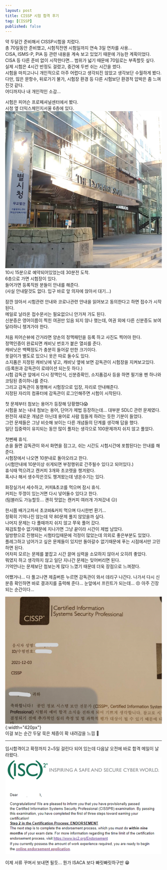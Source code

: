 ```yaml
---
layout: post
title: CISSP 시험 합격 후기
tag: [CISSP]
published: false
---
```



약 두달간 준비해서 CISSP시험을 치렀다.  
총 70일동안 준비했고, 시험직전엔 시험일까지 연속 3일 연차를 사용...  
CISA, ISMS-P, PIA 등 관련 내용을 계속 보고 있었기 때문에 가능한 계획이었다.  
CISA 등 다른 준비 없이 시작한다면... 범위가 넓기 때문에 70일로는 부족할듯 싶다.  
실제 시험은 4시간 반정도 걸렸고, 중간에 두번 쉬는 시간을 썼다.  
시험을 마치고나니 개인적으로 아주 어렵다고 생각되진 않았고 생각보단 수월하게 봤다.  
다만, 많은 문항수, 뒤로가기 불가, 시험장 환경 등 다른 시험보단 환경적 압박은 좀 느껴진것 같다.  
어디까지나 내 개인적인 소감...  

시험은 피어슨 프로페셔널센터에서 봤다.   
시청 옆 더익스체인지서울 6층에 있다.  
![](../../img/2021-12-04-CISSP%20examination%20review/2.jpg)  
10시 15분으로 예약되어있었는데 30분전 도착.  
6층으로 가면 시험장이 있다.  
들어가면 등록직원 분들이 안내를 해준다.  
(사실 안내랄것도 없다. 입구 바로 앞 의자에 앉아서 대기...)  

잠깐 앉아서 시험관련 안내와 코로나관련 안내을 읽어보고 동의한다고 하면 접수가 시작된다.  
메일로 날라온 접수문서는 필요없으니 안가져 가도 된다.  
신분증은 영어이름이 찍힌 여권만 있음 되지 않나 했는데, 여권 외에 다른 신분증도 보여달라하니 챙겨가야 한다.  

처음 피어슨뷰에 간거라면 양손의 정맥패턴을 등록 하고 사진도 찍어야 한다.  
정맥인증이 완료되면 캐비닛 번호가 붙은 열쇠를 준다.  
캐비닛은 백팩정도가 충분히 들어갈 만한 크기이다.  
옷걸이가 별도로 있으니 옷은 따로 둘수도 있다.  
소지품은 지정된 캐비닛에 넣고, 캐비닛 옆에 보면 감독관이 시험장을 지켜보고있다.  
(등록원과 감독관이 로테이션 되는듯 하다.)  
시험 감독관 앞에서 다시 정맥인식, 신분증확인, 소지품검사 등을 하면 필기용 펜 하나와 코팅된 종이하나를 준다.  
그리고 감독관이 동행해서 시험장으로 입장, 자리로 안내해준다.  
지정된 자리의 컴퓨터에 감독관이 로그인해주면 시험이 시작된다.  

첫 문제부터 첨보는 용어가 등장해 당황했다😱  
시험을 보는 내내 첨보는 용어, 단어가 제법 등장하는데... 대부분 SDLC 관련 문제였다.  
완전히 새로운 개념은 아닌데 용어로 사람 힘들게 하려는 듯한 기분이 들었다.  
그런 문제들은 그냥 비슷해 보이는 다른 개념들의 단계를 생각해 답을 했다.  
일단 집중력이 유지되는 동안 많이 풀자는 생각으로 100문제까지 쉬지 않고 풀었다.  

첫뻔째 휴식.  
손을 들면 감독관이 와서 화면을 잠그고, 쉬는 시간도 시험시간에 포함된다는 안내를 해준다.  
시험장에서 나오면 10분내로 돌아오라고 한다.  
(시험안내에 10분이상 쉬게되면 부정행위로 간주될수 있다고 되어있다.)  
휴식때 먹으려고 캔커피 3개와 초코렛을 챙겨왔다.  
혹시나 해서 생수작은것도 챙겨왔는데 냉온수기는 있다.  

화장실가서 세수하고, 커피&초코를 먹으며 잠시 휴식.  
커피는 뚜껑이 있는거면 다시 넣어둘수 있다고 한다.   
(텀블러도 가능할듯... 괜히 맛없는 캔커피 여러개 가져갔네 😑)  

한시쯤 배가고파서 초코바&커피 먹으며 다시한번 환기...  
정확히 기억나진 않는데 약 80문제 풀지 않았을까 싶다.  
나머지 문제는 다 풀때까지 쉬지 않고 쭈욱 풀어 갔다.  
재검토할수 없기때문에 지나가면 그냥 끝이라 시간이 제법 남았다.  
일방향으로 진행되는 시험타입때문에 걱정이 많았는데 의외로 좋은부분도 있었다.  
플레그하고 넘어가고 싶은 문제들이 있지만 돌아갈수 없기때문에 푸는 시점에서만 고민하면 된다.  
어차피 모르는 문제를 붙잡고 시간 끌며 심력을 소모하지 않아서 오히려 좋았다.  
뭐였지 하고 생각하지 않고 일단 지나간 문제는 잊어버리면 된다.  
기억안나는 문제보단 첨보는게 많다 느꼈기 때문데 더욱 장점으로 느껴졌다.  

어쨌거나... 다 풀고나면 제출버튼 누르면 감독관이 와서 데리구 나간다. 
나가서 다시 신분증 확인하면 바로 결과지를 출력해 준다...
눈앞에서 프린트가 되는데... 😣 아주 긴장되는 순간이다...

![](../../img/2021-12-04-CISSP%20examination%20review/1.jpg){:width="420px"}  
이걸 보는 순간 두달 묵은 체증이 확 내려감을 느낌 🤣

-----------

임시합격이고 확정까지 2~5일 걸린다 되어 있는데 다음날 오전에 바로 합격 메일이 날라왔다.  
![](../../img/2021-12-04-CISSP%20examination%20review/2021-12-06-14-15-26.png)

이제 서류 꾸며서 보내면 될듯...
뭔가 ISACA 보다 빠릿빠릿하구만 😁

<p></p>